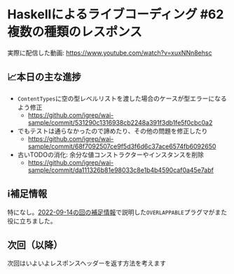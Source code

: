 # Haskellによるライブコーディング #62 複数の種類のレスポンス

実際に配信した動画: <https://www.youtube.com/watch?v=xuxNNn8ehsc>

## 📈本日の主な進捗

- `ContentTypes`に空の型レベルリストを渡した場合のケースが型エラーになるよう修正
    - <https://github.com/igrep/wai-sample/commit/531290c1316938cb2248a391f3db1fe5f0cbc0a2>
- でもテストは通らなかったので諦めたり、その他の問題を修正したり
    - <https://github.com/igrep/wai-sample/commit/68f7092507ce9f5d3f6d6c37ace6574fb6092650>
- 古いTODOの消化: 余分な値コンストラクターやインスタンスを削除
    - <https://github.com/igrep/wai-sample/commit/da111326b81e98033c8e1b4b4590caf0a45e7abf>

## ℹ️補足情報

特になし。[2022-09-14の回の補足情報](https://github.com/igrep/wai-sample/blob/master/live-coding/2022-09-14.md#%E2%84%B9%EF%B8%8F%E8%A3%9C%E8%B6%B3%E6%83%85%E5%A0%B1)で説明した`OVERLAPPABLE`プラグマがまた役に立ちました。

## 次回（以降）

次回はいよいよレスポンスヘッダーを返す方法を考えます
